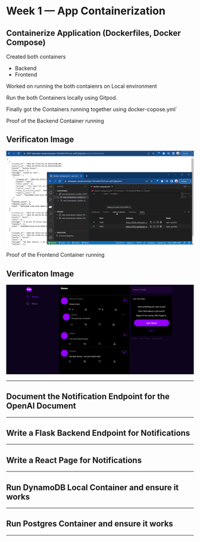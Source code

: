 # Week 1 — App Containerization

## Containerize Application (Dockerfiles, Docker Compose)
Created both containers
- Backend 
- Frontend

Worked on running the both contaienrs on Local environment 

Run the both Containers locally using Gitpod. 

Finally got the Containers running together using docker-copose.yml` 

Proof of the Backend Container running 
## Verificaton Image

![Backend Container](assets/week-1/week1-backend-running.png)

Proof of the Frontend Container running
## Verificaton Image

![Frontend Container](assets/week-1/week1-frontend-running.png)
<hr>

## Document the Notification Endpoint for the OpenAI Document

<hr>

## Write a Flask Backend Endpoint for Notifications 

<hr> 

## Write a React Page for Notifications

<hr>

## Run DynamoDB Local Container and ensure it works

<hr>


## Run Postgres Container and ensure it works

<hr>
